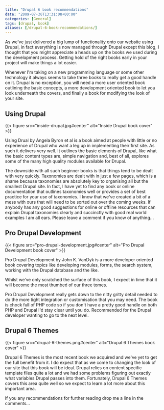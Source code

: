 ```yaml
---
title: "Drupal 6 book recommendations"
date: "2009-07-30T13:31:08+00:00"
categories: [General]
tags: [drupal, book]
aliases: [/drupal-6-book-recommendations/]
---
```


As we've just delivered a big lump of functionality onto our website using Drupal, in fact everything is now managed through Drupal except this blog, I thought that you might appreciate a heads up on the books we used during the development process. Getting hold of the right books early in your project will make things a lot easier.

Whenever I'm taking on a new programming language or some other technology it always seems to take three books to really get a good handle on it. Drupal is no exception, you will need a more user oriented book outlining the basic concepts, a more development oriented book to let you look underneath the covers, and finally a book for modifying the look of your site.

## Using Drupal

{{< figure src="inside-drupal.jpg#center" alt="Inside Drupal book cover" >}}

Using Drual by Angela Byron et al is a book aimed at people with little or no experience of Drupal who want a leg up in implementing their first site. As such it delivers very well. It outlines the basic elements of Drupal, like what the basic content types are, simple navigation and, best of all, explores some of the many high quality modules available for Drupal.

The downside with all such beginner books is that things tend to be dealt with very quickly. Taxonomies are dealt with in just a few pages, which is a shame because taxonomies are absolutely key to organising all but the smallest Drupal site. In fact, I have yet to find any book or online documentation that outlines taxonomies well or provides a set of best practice for your use of taxonomies. I know that we've created a bit of a mess with ours that will need to be sorted out over the coming weeks. If anybody has any good suggestions for online or offline resources that can explain Drupal taxonomies clearly and succinctly with good real world examples I am all ears. Please leave a comment if you know of anything...

## Pro Drupal Development

{{< figure src="pro-drupal-development.jpg#center" alt="Pro Drupal Development book cover" >}}

Pro Drupal Development by John K. VanDyk is a more developer oriented book covering topics like developing modules, forms, the search system, working with the Drupal database and the like.

Whilst we've only scratched the surface of this book, I expect in time that it will become the most thumbed of our three tomes.

Pro Drupal Development really gets down to the nitty gritty detail needed to do the more tight integration or customisation that you may need. The book is chock full of PHP code so if you don't have a pretty good handle on both PHP and Drupal I'd stay clear until you do. Recommended for the Drupal developer wanting to go to the next level.

## Drupal 6 Themes

{{< figure src="drupal-6-themes.png#center" alt="Drupal 6 Themes book cover" >}}

Drupal 6 Themes is the most recent book we acquired and we've yet to get the full benefit from it. I do expect that as we come to changing the look of our site that this book will be ideal. Drupal relies on content specific template files quite a lot and we had some problems figuring out exactly what variables Drupal passes into them. Fortunately, Drupal 6 Themes covers this area quite well so we expect to learn a lot more about this important area.

If you any recommendations for further reading drop me a line in the comments...
